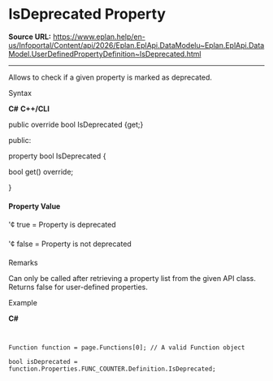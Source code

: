 # IsDeprecated Property

**Source URL:** https://www.eplan.help/en-us/Infoportal/Content/api/2026/Eplan.EplApi.DataModelu~Eplan.EplApi.DataModel.UserDefinedPropertyDefinition~IsDeprecated.html

---

Allows to check if a given property is marked as deprecated.

Syntax

**C#**
**C++/CLI**


public override bool IsDeprecated {get;}

public:

property bool IsDeprecated {

   bool get() override;

}


#### Property Value

'¢ true = Property is deprecated

'¢ false = Property is not deprecated

Remarks

Can only be called after retrieving a property list from the given API class. Returns false for user-defined properties.

Example

**C#**

```


Function function = page.Functions[0]; // A valid Function object

bool isDeprecated = function.Properties.FUNC_COUNTER.Definition.IsDeprecated;

```
